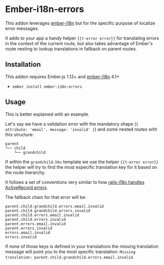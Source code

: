 # Ember-i18n-errors

This addon leverages [ember-i18n](https://github.com/jamesarosen/ember-i18n) but for the specific 
purpose of localize error messages. 

It adds to your app a handy helper `{{t-error error}}` for translating errors in the context of
the current route, but also takes advantage of Ember's route nesting to lookup translations in fallback on 
parent routes.


## Installation

This addon requires Ember.js 1.13+ and [ember-i18n](https://github.com/jamesarosen/ember-i18n) 4.1+

* `ember install ember-i18n-errors`

## Usage

This is better explained with an example.

Let's say we have a validation error with the mandatory shape (`{ attribute: 'email', message: 'invalid' }`) and
some nested routes with this structure:

```
parent
└── child
    └── grandchild
```

If within the `grandchild.hbs` template we use the helper `{{t-error error}}` the helper will try to
find the most especific translation key for it based on the route hierarchy. 

It follows a set of conventions very similar to how [rails-i18n handles ActiveRecord errors](http://guides.rubyonrails.org/i18n.html#error-message-scopes).

The fallback chain for that error will be:

```
parent.child.grandchild.errors.email.invalid
parent.child.grandchild.errors.invalid
parent.child.errors.email.invalid
parent.child.errors.invalid
parent.errors.email.invalid
parent.errors.invalid
errors.email.invalid
errors.invalid
```

If none of those keys is defined in your translations the missing translation message will point you to the most
specific translation: `Missing translation: parent.child.grandchild.errors.email.invalid`.

